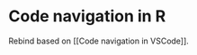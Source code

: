 # Code navigation in R
Rebind based on [[Code navigation in VSCode]].

<!-- #service #p1 -->

<!-- {BearID:806E00F0-7DA9-48A0-B093-77D7BAB6F38A-43256-0000017488051821} -->
